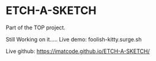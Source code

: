 # ETCH-A-SKETCH
Part of the TOP project.

Still Working on it.....
Live demo: foolish-kitty.surge.sh


 Live github: https://imatcode.github.io/ETCH-A-SKETCH/
